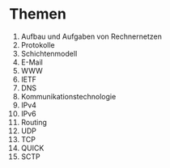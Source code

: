 # Themen

1. Aufbau und Aufgaben von Rechnernetzen
2. Protokolle
3. Schichtenmodell
4. E-Mail
5. WWW
6. IETF
7. DNS
8. Kommunikationstechnologie
9. IPv4
10. IPv6
11. Routing
12. UDP
13. TCP
14. QUICK
15. SCTP
